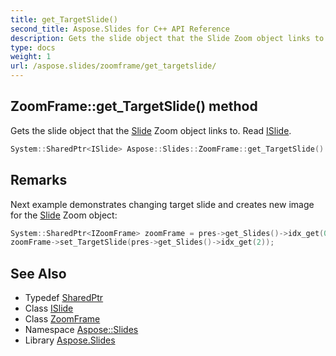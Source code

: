 ```yaml
---
title: get_TargetSlide()
second_title: Aspose.Slides for C++ API Reference
description: Gets the slide object that the Slide Zoom object links to. Read ISlide.
type: docs
weight: 1
url: /aspose.slides/zoomframe/get_targetslide/
---
```

## ZoomFrame::get_TargetSlide() method


Gets the slide object that the [Slide](../../slide/) Zoom object links to. Read [ISlide](../../islide/).

```cpp
System::SharedPtr<ISlide> Aspose::Slides::ZoomFrame::get_TargetSlide() override
```

## Remarks


Next example demonstrates changing target slide and creates new image for the [Slide](../../slide/) Zoom object: 
```cpp
System::SharedPtr<IZoomFrame> zoomFrame = pres->get_Slides()->idx_get(0)->get_Shapes()->AddZoomFrame(150.0f, 20.0f, 50.0f, 50.0f, pres->get_Slides()->idx_get(1));
zoomFrame->set_TargetSlide(pres->get_Slides()->idx_get(2));
```

## See Also

* Typedef [SharedPtr](../../../system/sharedptr/)
* Class [ISlide](../../islide/)
* Class [ZoomFrame](../)
* Namespace [Aspose::Slides](../../)
* Library [Aspose.Slides](../../../)